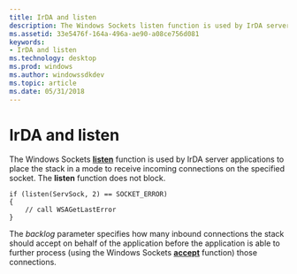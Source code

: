 ```yaml
---
title: IrDA and listen
description: The Windows Sockets listen function is used by IrDA server applications to place the stack in a mode to receive incoming connections on the specified socket. The listen function does not block.
ms.assetid: 33e5476f-164a-496a-ae90-a08ce756d081
keywords:
- IrDA and listen
ms.technology: desktop
ms.prod: windows
ms.author: windowssdkdev
ms.topic: article
ms.date: 05/31/2018
---
```


# IrDA and listen

The Windows Sockets [**listen**](https://msdn.microsoft.com/library/windows/desktop/ms739168) function is used by IrDA server applications to place the stack in a mode to receive incoming connections on the specified socket. The **listen** function does not block.

``` syntax
if (listen(ServSock, 2) == SOCKET_ERROR)
{
    // call WSAGetLastError
}
```

The *backlog* parameter specifies how many inbound connections the stack should accept on behalf of the application before the application is able to further process (using the Windows Sockets [**accept**](https://msdn.microsoft.com/library/windows/desktop/ms737526) function) those connections.

 

 




